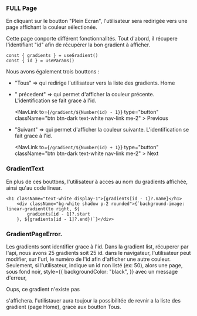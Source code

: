 ### FULL Page


En cliquant sur le boutton "Plein Ecran", l'utilisateur sera redirigée vers une page affichant la couleur sélectionée. 

Cette page conporte différent fonctionnalités. Tout d'abord, il récupere l'identifiant "id" afin de récupérer la bon gradient à afficher. 

    const { gradients } = useGradient()
	const { id } = useParams()

Nous avons également trois bouttons : 
- "Tous" => qui redirige l'utilisateur vers la liste des gradients.
    <NavLink
                to="/"
                type="button"
                className="btn btn-dark text-white nav-link me-2"
            >
                Home
    </NavLink>

								
- " précedent" => qui permet d'afficher la couleur précente. L'identification se fait grace à l'id. 

    <NavLink
                to={`/gradient/${Number(id) - 1}`}
                type="button"
                className="btn btn-dark text-white nav-link me-2"
            >
                Previous
    </NavLink>


- "Suivant" => qui permet d'afficher la couleur suivante. L'identification se fait grace à l'id. 

    <NavLink
            to={`/gradient/${Number(id) + 1}`}
            type="button"
            className="btn btn-dark text-white nav-link me-2"
        >
            Next
    </NavLink>

### GradientText

En plus de ces bouttons, l'utilisateur à acces au nom du gradients affichée, ainsi qu'au code linear. 

    <h1 className="text-white display-1">{gradients[id - 1]?.name}</h1>
        <div className="bg-white shadow p-2 rounded">{`background-image: linear-gradient(to right, ${
            gradients[id - 1]?.start
        }, ${gradients[id - 1]?.end})`}</div>

### GradientPageError. 

Les gradients sont identifier grace à l'id. Dans la gradient list, récuperer par l'api, nous avons 25 gradients soit 25 id. 
dans le navigateur, l'utilisateur peut modifier, sur l'url, le numéro de l'id afin d'afficher une autre couleur. 
Seulement, si l'utilisateur, indique un id non listé (ex: 50), alors une page, sous fond noir, 
    style={{
                backgroundColor: "black",
            }}
avec un message d'erreur, 
    <p className="text-white m-auto text-center">
					Oups, ce gradient n'existe pas
				</p>

s'affichera. l'utilistauer aura toujour la possibilitée de revnir a la liste des gradient (page Home), grace aux boutton Tous. 